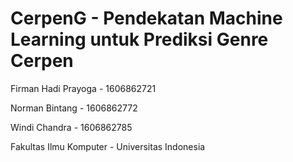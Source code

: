 # CerpenG - Pendekatan Machine Learning untuk Prediksi Genre Cerpen

Firman Hadi Prayoga - 1606862721

Norman Bintang - 1606862772

Windi Chandra - 1606862785

Fakultas Ilmu Komputer - Universitas Indonesia